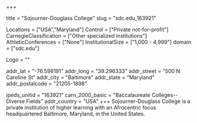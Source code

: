 
+++

title = "Sojourner-Douglass College"
slug = "sdc.edu_163921"

Locations = ["USA","Maryland"]
Control = ["Private not-for-profit"]
CarnegieClassification = ["Other specialized institutions"]
AthleticConferences = ["None"]
InstitutionalSize = ["1,000 - 4,999"]
domain = ["sdc.edu"]

Logo = ""

addr_lat = "-76.598191"
addr_long = "39.296333"
addr_street = "500 N Caroline St"
addr_city = "Baltimore"
addr_state = "Maryland"
addr_postalcode = "21205-1898"

ipeds_unitid = "163921"
carn_2000_basic = "Baccalaureate Colleges--Diverse Fields"
addr_country = "USA"
+++
    Sojourner-Douglass College is a private institution of higher learning with an Afrocentric focus headquartered Baltimore, Maryland, in the United States.
